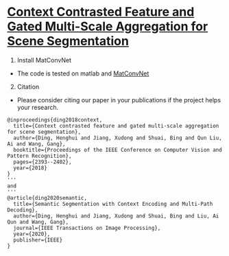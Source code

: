 # [Context Contrasted Feature and Gated Multi-Scale Aggregation for Scene Segmentation](http://openaccess.thecvf.com/content_cvpr_2018/papers/Ding_Context_Contrasted_Feature_CVPR_2018_paper.pdf)

1. Install MatConvNet

  - The code is tested on matlab and [MatConvNet](https://www.vlfeat.org/matconvnet/)
  
2. Citation

  - Please consider citing our paper in your publications if the project helps your research.
```
@inproceedings{ding2018context,
  title={Context contrasted feature and gated multi-scale aggregation for scene segmentation},
  author={Ding, Henghui and Jiang, Xudong and Shuai, Bing and Qun Liu, Ai and Wang, Gang},
  booktitle={Proceedings of the IEEE Conference on Computer Vision and Pattern Recognition},
  pages={2393--2402},
  year={2018}
}
'''
and
'''
@article{ding2020semantic,
  title={Semantic Segmentation with Context Encoding and Multi-Path Decoding},
  author={Ding, Henghui and Jiang, Xudong and Shuai, Bing and Liu, Ai Qun and Wang, Gang},
  journal={IEEE Transactions on Image Processing},
  year={2020},
  publisher={IEEE}
}
```

